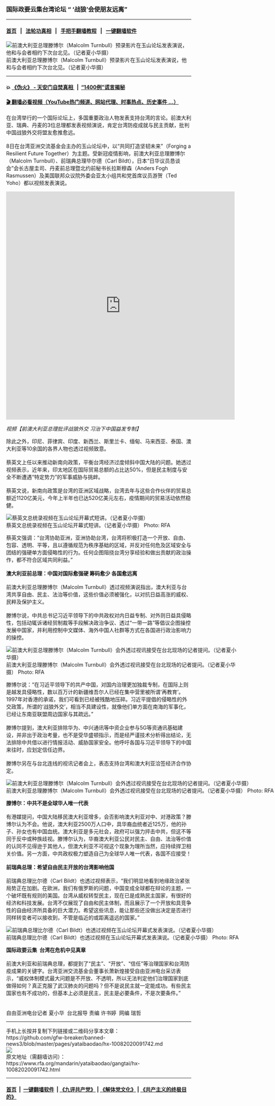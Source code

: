 ### 国际政要云集台湾论坛  “ ‘战狼’会使朋友远离”
------------------------

#### [首页](https://github.com/gfw-breaker/banned-news3/blob/master/README.md) &nbsp;&nbsp;|&nbsp;&nbsp; [法轮功真相](https://github.com/begood0513/basic/blob/master/README.md)  &nbsp;&nbsp;|&nbsp;&nbsp; [手把手翻墙教程](https://github.com/gfw-breaker/guides/wiki)  &nbsp;&nbsp;|&nbsp;&nbsp; [一键翻墙软件](https://github.com/gfw-breaker/nogfw/blob/master/README.md)  



<div id="headerimg">
 <img alt="前澳大利亚总理滕博尔（Malcolm Turnbull）预录影片在玉山论坛发表演说，他和与会者相约下次台北见。（记者夏小华摄）" src="https://www.rfa.org/mandarin/yataibaodao/gangtai/hx-10082020091742.html/1.png/@@images/6d9854d7-95c4-4eaf-86c6-f08361aa00e5.png" title="前澳大利亚总理滕博尔（Malcolm Turnbull）预录影片在玉山论坛发表演说，他和与会者相约下次台北见。（记者夏小华摄）"/>
 <div id="headerimgcontents">
  <div id="headerimgcaption">
   <span>
    前澳大利亚总理滕博尔（Malcolm Turnbull）预录影片在玉山论坛发表演说，他和与会者相约下次台北见。（记者夏小华摄）
   </span>
   <!-- zoomattribute -->
  </div>
  <!-- headerimgcaption -->
 </div>
 <!-- headerimagecontents -->
</div>

<hr/>


#### 💥 [《伪火》 - 天安门自焚真相 ](http://158.247.195.190:10000/videos/blog/weihuo.html)&nbsp; |&nbsp; [“1400例”谎言揭秘  ](http://158.247.195.190:10000/videos/blog/jiexi1400.html)

#### [ 🎬  翻墙必看视频（YouTube热门频道、网站代理、时事热点、历史事件 ...）](https://github.com/gfw-breaker/links/blob/master/banned.md)

<div id="storytext">
 <div>
  <div class="slot_header">
  </div>
 </div>
 <p>
 </p>
 <p>
  在台湾举行的一个国际论坛上，多国重要政治人物发表支持台湾的言论。前澳大利亚、瑞典、丹麦的3位总理都发表视频演说，肯定台湾防疫成就与民主贡献，批判中国战狼外交将盟友愈推愈远。
  <br/>
  <br/>
  8日在台湾亚洲交流基金会主办的玉山论坛中，以“共同打造坚韧未来”（Forging a Resilient Future Together）为主题。受新冠疫情影响，前澳大利亚总理滕博尔（Malcolm Turnbull）、前瑞典总理毕尔德（Carl Bildt），日本“日华议员恳谈会”会长古屋圭司、丹麦前总理暨北约前秘书长拉斯穆森（Anders Fogh Rasmussen）及美国联邦众议院外委会亚太小组共和党首席议员游贺（Ted Yoho）都以视频发表演说。
 </p>
 <p>
 </p>
 <p>
  <iframe frameborder="0" height="620" scrolling="no" src="https://www.facebook.com/plugins/video.php?href=https%3A%2F%2Fwww.facebook.com%2FRFAChinese%2Fvideos%2F1316834901984157%2F&amp;show_text=0&amp;width=622" width="622">
  </iframe>
 </p>
 <p>
  <i>
   <span class="hzawbc8m oo9gr5id knj5qynh a3bd9o3v jq4qci2q iv3no6db c8b282yb mau55g9w fe6kdd0r d3f4x2em aigsh9s9 nxhoafnm keod5gw0 a8c37x1j rrkovp55 c1et5uql qv66sw1b hpfvmrgz d2edcug0" dir="auto">
    视频【前澳大利亚总理批评战狼外交 习治下中国益发专制】
   </span>
  </i>
 </p>
 <p>
 </p>
 <p>
 </p>
 <p>
  除此之外，印尼、菲律宾、印度、新西兰、斯里兰卡、缅甸、马来西亚、泰国、澳大利亚等10余国的各界人物也透过视频致意。
  <br/>
  <br/>
  蔡英文上任以来推动新南向政策，平衡台湾经济过度倾斜中国大陆的问题。她透过视频表示，近年来，印太地区在国际贸易总额的占比达50%，但是民主制度与安全不断遭遇“特定势力”的军事威胁与挑衅。
  <br/>
  <br/>
  蔡英文说，新南向政策是台湾的亚洲区域战略，台湾去年与这些合作伙伴的贸易总额近1120亿美元，今年上半年也已达520亿美元左右，疫情期间的贸易活动依然稳健。
 </p>
 <p>
 </p>
 <p>
  <div class="image-inline captioned" style="width:640px;">
   <div style="width:640px;">
    <img alt="蔡英文总统录视频在玉山论坛开幕式短讲。（记者夏小华摄）" src="https://www.rfa.org/mandarin/yataibaodao/gangtai/hx-10082020091742.html/2.png" title="蔡英文总统录视频在玉山论坛开幕式短讲。（记者夏小华摄）"/>
   </div>
   <div class="image-caption">
    <span style="width:640px;">
     蔡英文总统录视频在玉山论坛开幕式短讲。（记者夏小华摄）
    </span>
    <span class="copyright">
     Photo: RFA
    </span>
   </div>
  </div>
 </p>
 <p>
  蔡英文强调：“台湾协助亚洲，亚洲协助台湾，台湾将积极打造一个开放、自由、包容、透明、平等，且以遵循规范为秩序基础的区域，并反对任何危及区域安全与团结的强硬单方面侵略性的行为。任何企图阻挠台湾分享经验和做出贡献的政治操作，都不符合区域共同利益。”
  <br/>
  <br/>
  <b>
   澳大利亚前总理：中国对国际愈强硬 筹码愈少 各国愈远离
  </b>
  <br/>
  <br/>
  前澳大利亚总理滕博尔（Malcolm Turnbull）透过视频演说指出，澳大利亚与台湾共享自由、民主、法治等价值，这些价值必须被强化，以对抗日益高涨的威权、民粹及保护主义。
  <br/>
  <br/>
  滕博尔说，中共总书记习近平领导下的中共政权对内日益专制、对外则日益具侵略性，包括动辄诉诸经贸制裁等手段解决政治争议、透过“一带一路”等倡议企图操控发展中国家，并利用控制中文媒体、海外中国人社群等方式在各国进行政治影响力的操控。
 </p>
 <p>
 </p>
 <p>
  <div class="image-inline captioned" style="width:640px;">
   <div style="width:640px;">
    <img alt="前澳大利亚总理滕博尔（Malcolm Turnbull）会外透过视讯接受在台北现场的记者提问。（记者夏小华摄）" src="https://www.rfa.org/mandarin/yataibaodao/gangtai/hx-10082020091742.html/3.jpeg" title="前澳大利亚总理滕博尔（Malcolm Turnbull）会外透过视讯接受在台北现场的记者提问。（记者夏小华摄）"/>
   </div>
   <div class="image-caption">
    <span style="width:640px;">
     前澳大利亚总理滕博尔（Malcolm Turnbull）会外透过视讯接受在台北现场的记者提问。（记者夏小华摄）
    </span>
    <span class="copyright">
     Photo: RFA
    </span>
   </div>
  </div>
 </p>
 <p>
  滕博尔说：“在习近平领导下的共产中国，对国内治理更加独裁专制，在国际上则是越发具侵略性，数以百万计的新疆维吾尔人已经在集中营里被所谓‘再教育’。1997年对香港的承诺，我们可看到已经被残酷地压碎。习近平提倡的侵略性的外交政策，所谓的‘战狼外交’，相当不具建设性，就像他们单方面在南海的军事化，已经让东南亚联盟周边国家与其疏远。”
  <br/>
  <br/>
  滕博尔提到，澳大利亚排除华为、中兴通讯等中资企业参与5G等资通讯基础建设，并非出于政治考量，也不是受华盛顿指示，而是经严谨技术分析得出结论，无法排除中共借以进行情报活动、威胁国家安全。他呼吁各国与习近平领导下的中国来往时，应划定信任边界。
  <br/>
  <br/>
  滕博尔另在与台北连线的视讯记者会上，表态支持台湾和澳大利亚洽签经济合作协定。
 </p>
 <p>
 </p>
 <p>
  <div class="image-inline captioned" style="width:1280px;">
   <div style="width:1280px;">
    <img alt="前澳大利亚总理滕博尔（Malcolm Turnbull）会外透过视讯接受在台北现场的记者提问。（记者夏小华摄）" src="https://www.rfa.org/mandarin/yataibaodao/gangtai/hx-10082020091742.html/7.png" title="前澳大利亚总理滕博尔（Malcolm Turnbull）会外透过视讯接受在台北现场的记者提问。（记者夏小华摄）"/>
   </div>
   <div class="image-caption">
    <span style="width:1280px;">
     前澳大利亚总理滕博尔（Malcolm Turnbull）会外透过视讯接受在台北现场的记者提问。（记者夏小华摄）
    </span>
    <span class="copyright">
     Photo: RFA
    </span>
   </div>
  </div>
 </p>
 <p>
  <b>
   滕博尔：中共不是全球华人唯一代表
  </b>
  <br/>
  <br/>
  有港媒提问，中国大陆移民澳大利亚增多，会否影响澳大利亚对中、对港政策？滕博尔认为不会。他说，澳大利亚2500万人口中，具华裔血统者近125万，他的孙子、孙女也有中国血统。澳大利亚是多元社会，政府可以强力抨击中共，但这不等同于反中或种族歧视。滕博尔认为，华裔澳大利亚公民对民主、自由、法治等价值的认同不见得逊于其他人，但澳大利亚不可视这个现象为理所当然，应持续捍卫相关价值。另一方面，中共政权极力塑造自己为全球华人唯一代表，各国不应接受！
  <br/>
  <br/>
  <b>
   前瑞典总理：希望自由民主开放的台湾影响他国
  </b>
  <br/>
  <br/>
  前瑞典总理比尔德（Carl Bildt）也透过视频表示，“我们明显地看到地缘政治紧张局势正在加剧。在欧洲，我们有俄罗斯的问题，中国变成全球都在辩论的主题，一个破坏既有规则的美国。台湾从威权转型民主，现在已是成熟民主国家，有很好的经济和科技发展。台湾不仅展现了自由和民主体制，而且展示了一个开放和具竞争性的自由经济所具备的巨大潜力。希望这些讯息，能让那些还没做出决定是否进行同样转变者可以接收到，不管是临近的或距离遥远的国家。”
 </p>
 <p>
 </p>
 <p>
  <div class="image-inline captioned" style="width:640px;">
   <div style="width:640px;">
    <img alt="前瑞典总理比尔德（Carl Bildt）也透过视频在玉山论坛开幕式发表演说。（记者夏小华摄）" src="https://www.rfa.org/mandarin/yataibaodao/gangtai/hx-10082020091742.html/4.png" title="前瑞典总理比尔德（Carl Bildt）也透过视频在玉山论坛开幕式发表演说。（记者夏小华摄）"/>
   </div>
   <div class="image-caption">
    <span style="width:640px;">
     前瑞典总理比尔德（Carl Bildt）也透过视频在玉山论坛开幕式发表演说。（记者夏小华摄）
    </span>
    <span class="copyright">
     Photo: RFA
    </span>
   </div>
  </div>
 </p>
 <p>
  <b>
   国际政要云集  台湾在危机中见真章
  </b>
  <br/>
  <br/>
  前澳大利亚和前瑞典总理，都提到了“民主”、“开放”、“信任”等治理国家和台湾防疫成果的关键字。台湾亚洲交流基金会董事长萧新煌接受自由亚洲电台采访表示，“威权体制模式最大问题是不开放、不透明，所以无法判定他们治理国家到底做得如何？真正克服了武汉肺炎的问题吗？但不是说民主就一定能成功。有些民主国家也有不成功的，但基本上必须是民主，民主是必要条件，不是次要条件。”
  <br/>
  <br/>
  <br/>
  自由亚洲电台记者 夏小华  台北报导 责编 许书婷  网编 瑞哲
 </p>
</div>

<hr/>
手机上长按并复制下列链接或二维码分享本文章：<br/>
https://github.com/gfw-breaker/banned-news3/blob/master/pages/yataibaodao/hx-10082020091742.md <br/>
<a href='https://github.com/gfw-breaker/banned-news3/blob/master/pages/yataibaodao/hx-10082020091742.md'><img src='https://github.com/gfw-breaker/banned-news3/blob/master/pages/yataibaodao/hx-10082020091742.md.png'/></a> <br/>
原文地址（需翻墙访问）：https://www.rfa.org/mandarin/yataibaodao/gangtai/hx-10082020091742.html


------------------------
#### [首页](https://github.com/gfw-breaker/banned-news3/blob/master/README.md) &nbsp;|&nbsp; [一键翻墙软件](https://github.com/gfw-breaker/nogfw/blob/master/README.md) &nbsp;| [《九评共产党》](https://github.com/gfw-breaker/9ping.md/blob/master/README.md#九评之一评共产党是什么) | [《解体党文化》](https://github.com/gfw-breaker/jtdwh.md/blob/master/README.md) | [《共产主义的终极目的》](https://github.com/gfw-breaker/gczydzjmd.md/blob/master/README.md)


<img src='http://gfw-breaker.win/banned-news3/pages/yataibaodao/hx-10082020091742.md' width='0px' height='0px'/>